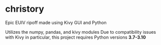 # christory
Epic EUIV ripoff made using Kivy GUI and Python

Utilizes the numpy, pandas, and kivy modules
Due to compatibility issues with Kivy in particular, this project requires Python versions **3.7-3.10**
